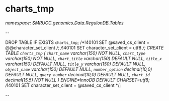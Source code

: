 ﻿# charts_tmp
_namespace: [SMRUCC.genomics.Data.RegulonDB.Tables](./index.md)_

--
 
 DROP TABLE IF EXISTS `charts_tmp`;
 /*!40101 SET @saved_cs_client = @@character_set_client */;
 /*!40101 SET character_set_client = utf8 */;
 CREATE TABLE `charts_tmp` (
 `chart_name` varchar(150) NOT NULL,
 `chart_type` varchar(150) NOT NULL,
 `chart_title` varchar(150) DEFAULT NULL,
 `title_x` varchar(150) DEFAULT NULL,
 `title_y` varchar(150) DEFAULT NULL,
 `object_name` varchar(150) DEFAULT NULL,
 `number_option` decimal(10,0) DEFAULT NULL,
 `query_number` decimal(10,0) DEFAULT NULL,
 `chart_id` decimal(15,5) NOT NULL
 ) ENGINE=InnoDB DEFAULT CHARSET=utf8;
 /*!40101 SET character_set_client = @saved_cs_client */;
 
 --




